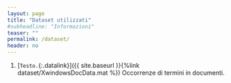 ```yaml
---
layout: page
title: "Dataset utilizzati"
#subheadline: "Informazioni"
teaser: ""
permalink: /dataset/
header: no
---
```



1. [`Testo.`{:.datalink}]({{ site.baseurl }}{%link dataset/XwindowsDocData.mat %}) Occorrenze di termini in documenti.